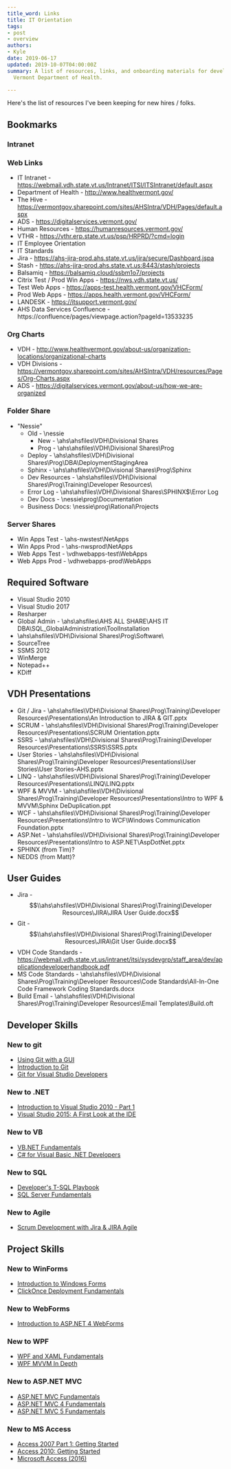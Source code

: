 ```yaml
---
title_word: Links
title: IT Orientation
tags:
- post
- overview
authors:
- Kyle
date: 2019-06-17
updated: 2019-10-07T04:00:00Z
summary: A list of resources, links, and onboarding materials for developers at the
  Vermont Department of Health.

---
```

Here's the list of resources I've been keeping for new hires / folks.


## Bookmarks

### Intranet

### Web Links

* IT Intranet -  https://webmail.vdh.state.vt.us/Intranet/ITSI/ITSIntranet/default.aspx
* Department of Health - http://www.healthvermont.gov/
* The Hive - https://vermontgov.sharepoint.com/sites/AHSIntra/VDH/Pages/default.aspx
* ADS - https://digitalservices.vermont.gov/
* Human Resources - https://humanresources.vermont.gov/
* VTHR - https://vthr.erp.state.vt.us/psp/HRPRD/?cmd=login
* IT Employee Orientation
* IT Standards
* Jira - https://ahs-jira-prod.ahs.state.vt.us/jira/secure/Dashboard.jspa
* Stash - https://ahs-jira-prod.ahs.state.vt.us:8443/stash/projects
* Balsamiq - https://balsamiq.cloud/ssbm1o7/projects
* Citrix Test / Prod Win Apps - https://nws.vdh.state.vt.us/
* Test Web Apps - https://apps-test.health.vermont.gov/VHCForm/
* Prod Web Apps - https://apps.health.vermont.gov/VHCForm/
* LANDESK - https://itsupport.vermont.gov/
* AHS Data Services Confluence - https://confluence/pages/viewpage.action?pageId=13533235

### Org Charts

* VDH - http://www.healthvermont.gov/about-us/organization-locations/organizational-charts
* VDH Divisions - https://vermontgov.sharepoint.com/sites/AHSIntra/VDH/resources/Pages/Org-Charts.aspx
* ADS - https://digitalservices.vermont.gov/about-us/how-we-are-organized

### Folder Share

* "Nessie"
  * Old - \\nessie
    * New - \\ahs\ahsfiles\VDH\Divisional Shares
    * Prog - \\ahs\ahsfiles\VDH\Divisional Shares\Prog
  * Deploy - \\ahs\ahsfiles\VDH\Divisional Shares\Prog\DBA\DeploymentStagingArea
  * Sphinx - \\ahs\ahsfiles\VDH\Divisional Shares\Prog\Sphinx
  * Dev Resources - \\ahs\ahsfiles\VDH\Divisional Shares\Prog\Training\Developer Resources\
  * Error Log - \\ahs\ahsfiles\VDH\Divisional Shares\SPHINX$\Error Log
  * Dev Docs - \\nessie\prog\Documentation
  * Business Docs: \\nessie\prog\Rational\Projects

### Server Shares

* Win Apps Test - \\ahs-nwstest\NetApps
* Win Apps Prod - \\ahs-nwsprod\NetApps
* Web Apps Test - \\vdhwebapps-test\WebApps
* Web Apps Prod - \\vdhwebapps-prod\WebApps


## Required Software

* Visual Studio 2010
* Visual Studio 2017
* Resharper
* Global Admin - \\ahs\ahsfiles\AHS ALL SHARE\AHS IT DBA\SQL_GlobalAdministration\ToolInstallation
* \\ahs\ahsfiles\VDH\Divisional Shares\Prog\Software\
* SourceTree
* SSMS 2012
* WinMerge
* Notepad++
* KDiff

## VDH Presentations


* Git / Jira - \\ahs\ahsfiles\VDH\Divisional Shares\Prog\Training\Developer Resources\Presentations\An Introduction to JIRA & GIT.pptx
* SCRUM - \\ahs\ahsfiles\VDH\Divisional Shares\Prog\Training\Developer Resources\Presentations\SCRUM Orientation.pptx
* SSRS - \\ahs\ahsfiles\VDH\Divisional Shares\Prog\Training\Developer Resources\Presentations\SSRS\SSRS.pptx
* User Stories - \\ahs\ahsfiles\VDH\Divisional Shares\Prog\Training\Developer Resources\Presentations\User Stories\User Stories-AHS.pptx
* LINQ  - \\ahs\ahsfiles\VDH\Divisional Shares\Prog\Training\Developer Resources\Presentations\LINQ\LINQ.pptx
* WPF & MVVM - \\ahs\ahsfiles\VDH\Divisional Shares\Prog\Training\Developer Resources\Presentations\Intro to WPF & MVVM\Sphinx DeDuplication.ppt
* WCF - \\ahs\ahsfiles\VDH\Divisional Shares\Prog\Training\Developer Resources\Presentations\Intro to WCF\Windows Communication Foundation.pptx
* ASP.Net - \\ahs\ahsfiles\VDH\Divisional Shares\Prog\Training\Developer Resources\Presentations\Intro to ASP.NET\AspDotNet.pptx
* SPHINX (from Tim)?
* NEDDS (from Matt)?


## User Guides

* Jira - $$\\ahs\ahsfiles\VDH\Divisional Shares\Prog\Training\Developer Resources\JIRA\JIRA User Guide.docx$$
* Git - $$\\ahs\ahsfiles\VDH\Divisional Shares\Prog\Training\Developer Resources\JIRA\Git User Guide.docx$$
* VDH Code Standards - https://webmail.vdh.state.vt.us/intranet/itsi/sysdevgrp/staff_area/dev/applicationdeveloperhandbook.pdf
* MS Code Standards - \\ahs\ahsfiles\VDH\Divisional Shares\Prog\Training\Developer Resources\Code Standards\All-In-One Code Framework Coding Standards.docx
* Build Email - \\ahs\ahsfiles\VDH\Divisional Shares\Prog\Training\Developer Resources\Email Templates\Build.oft

## Developer Skills

### New to git

* [Using Git with a GUI](https://app.pluralsight.com/library/courses/using-git-with-gui/table-of-contents)
* [Introduction to Git](https://app.pluralsight.com/library/courses/introduction-to-git/table-of-contents)
* [Git for Visual Studio Developers](https://app.pluralsight.com/library/courses/git-visual-studio-developers/table-of-contents)

### New to .NET

* [Introduction to Visual Studio 2010 - Part 1](https://app.pluralsight.com/library/courses/vs2010-gettingstarted/table-of-contents)
* [Visual Studio 2015: A First Look at the IDE](https://app.pluralsight.com/library/courses/visual-studio-2015-first-look-ide/table-of-contents)

### New to VB

* [VB.NET Fundamentals](https://app.pluralsight.com/library/courses/vb-fundamentals/table-of-contents)
* [C# for Visual Basic .NET Developers](https://app.pluralsight.com/library/courses/csharp-visual-basic-dotnet-developers/table-of-contents)

### New to SQL

* [Developer's T-SQL Playbook](https://app.pluralsight.com/library/courses/tsql-playbook/table-of-contents)
* [SQL Server Fundamentals](https://app.pluralsight.com/library/courses/sql-server-fundamentals/table-of-contents)

### New to Agile

* [Scrum Development with Jira & JIRA Agile](https://app.pluralsight.com/library/courses/scrum-development-jira-agile/table-of-contents)


## Project Skills

### New to WinForms

* [Introduction to Windows Forms](https://app.pluralsight.com/library/courses/windows-forms-introduction-with-visual-basic/table-of-contents)
* [ClickOnce Deployment Fundamentals](https://app.pluralsight.com/library/courses/clickonce-deployment-fundamentals/table-of-contents)

### New to WebForms

* [Introduction to ASP.NET 4 WebForms](https://app.pluralsight.com/library/courses/aspdotnet-webforms4-intro/table-of-contents)

### New to WPF

* [WPF and XAML Fundamentals](https://app.pluralsight.com/library/courses/wpf-fundamentals/table-of-contents)
* [WPF MVVM In Depth](https://app.pluralsight.com/library/courses/wpf-mvvm-in-depth/table-of-contents)

### New to ASP.NET MVC

* [ASP.NET MVC Fundamentals](https://app.pluralsight.com/library/courses/aspdotnet-mvc/table-of-contents)
* [ASP.NET MVC 4 Fundamentals](https://app.pluralsight.com/library/courses/mvc4/table-of-contents)
* [ASP.NET MVC 5 Fundamentals](https://app.pluralsight.com/library/courses/aspdotnet-mvc5-fundamentals/table-of-contents)

### New to MS Access

* [Access 2007 Part 1: Getting Started](https://app.pluralsight.com/library/courses/access-2007-getting-started/table-of-contents)
* [Access 2010: Getting Started](https://app.pluralsight.com/library/courses/access-2010-getting-started/table-of-contents)
* [Microsoft Access (2016)](https://app.pluralsight.com/library/courses/microsoft-access-2016/table-of-contents)